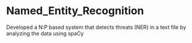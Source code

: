 # Named_Entity_Recognition
Developed a N:P based system that detects threats (NER) in a text file by analyzing the data using spaCy
